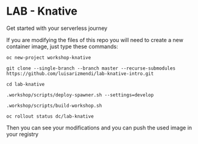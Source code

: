 LAB - Knative
=====================

Get started with your serverless journey

If you are modifying the files of this repo you will need to create a new container image, just type these commands:

    oc new-project workshop-knative

    git clone --single-branch --branch master --recurse-submodules https://github.com/luisarizmendi/lab-knative-intro.git

    cd lab-knative

    .workshop/scripts/deploy-spawner.sh --settings=develop

    .workshop/scripts/build-workshop.sh

    oc rollout status dc/lab-knative

Then you can see your modifications and you can push the used image in your registry
